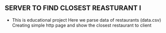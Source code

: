 
<h2 id="chapter-i" >SERVER TO FIND CLOSEST REASTURANT I</h2>

- This is educational project
 Here we parse data of restaurants (data.csv)
  Creating simple http page and show the closest restaurant to client
